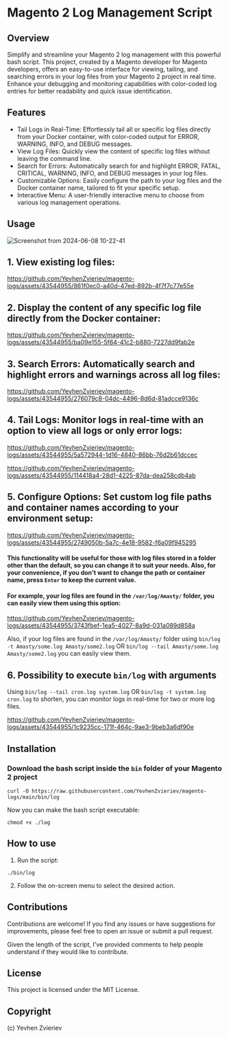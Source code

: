 # Magento 2 Log Management Script

## Overview
Simplify and streamline your Magento 2 log management with this powerful bash script. This project, created by a Magento developer for Magento developers, offers an easy-to-use interface for viewing, tailing, and searching errors in your log files from your Magento 2 project in real time. Enhance your debugging and monitoring capabilities with color-coded log entries for better readability and quick issue identification.

## Features

* Tail Logs in Real-Time: Effortlessly tail all or specific log files directly from your Docker container, with color-coded output for ERROR, WARNING, INFO, and DEBUG messages.
* View Log Files: Quickly view the content of specific log files without leaving the command line.
* Search for Errors: Automatically search for and highlight ERROR, FATAL, CRITICAL, WARNING, INFO, and DEBUG messages in your log files.
* Customizable Options: Easily configure the path to your log files and the Docker container name, tailored to fit your specific setup.
* Interactive Menu: A user-friendly interactive menu to choose from various log management operations.

## Usage

![Screenshot from 2024-06-08 10-22-41](https://github.com/YevhenZvieriev/magento-logs/assets/43544955/be8781af-0c6b-4b8e-88fd-2b672a19ced7)

## 1. View existing log files:

https://github.com/YevhenZvieriev/magento-logs/assets/43544955/861f0ec0-a40d-47ed-892b-4f7f7c77e55e

## 2. Display the content of any specific log file directly from the Docker container:

https://github.com/YevhenZvieriev/magento-logs/assets/43544955/ba09e155-5f64-41c2-b880-7227dd9fab2e

## 3. Search Errors: Automatically search and highlight errors and warnings across all log files:

https://github.com/YevhenZvieriev/magento-logs/assets/43544955/276079c8-04dc-4496-8d6d-81adcce9136c

## 4. Tail Logs: Monitor logs in real-time with an option to view all logs or only error logs:

https://github.com/YevhenZvieriev/magento-logs/assets/43544955/5a572944-1d16-4840-86bb-76d2b61dccec

https://github.com/YevhenZvieriev/magento-logs/assets/43544955/114418a4-28d1-4225-87da-dea258cdb4ab
   
## 5. Configure Options: Set custom log file paths and container names according to your environment setup:

https://github.com/YevhenZvieriev/magento-logs/assets/43544955/2749050b-5a7c-4e18-9582-f6a09f945295

#### This functionality will be useful for those with log files stored in a folder other than the default, so you can change it to suit your needs. Also, for your convenience, if you don't want to change the path or container name, press `Enter` to keep the сurrent value.

#### For example, your log files are found in the `/var/log/Amasty/` folder, you can easily view them using this option:

https://github.com/YevhenZvieriev/magento-logs/assets/43544955/3743fbef-1ea5-4027-8a9d-031a089d858a

Also, if your log files are found in the `/var/log/Amasty/` folder using `bin/log -t Amasty/some.log Amasty/some2.log` OR `bin/log --tail Amasty/some.log Amasty/some2.log` you can easily view them.

## 6. Possibility to execute `bin/log` with arguments

Using `bin/log --tail cron.log system.log` OR `bin/log -t system.log cron.log` to shorten, you can monitor logs in real-time for two or more log files.

https://github.com/YevhenZvieriev/magento-logs/assets/43544955/1c9235cc-171f-464c-9ae3-9beb3a6df90e

## Installation

### Download the bash script inside the `bin` folder of your Magento 2 project

```
curl -O https://raw.githubusercontent.com/YevhenZvieriev/magento-logs/main/bin/log
```

Now you can make the bash script executable:

```
chmod +x ./log
```

## How to use
1. Run the script:
```
./bin/log
```
2. Follow the on-screen menu to select the desired action.

## Contributions

Contributions are welcome! If you find any issues or have suggestions for improvements, please feel free to open an issue or submit a pull request.

Given the length of the script, I've provided comments to help people understand if they would like to contribute.

## License

This project is licensed under the MIT License.

## Copyright

(c) Yevhen Zvieriev

